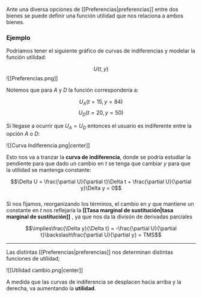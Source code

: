 
Ante una diversa opciones de [[Preferencias|preferencias]] entre dos bienes se puede definir una función utilidad que nos relaciona a ambos bienes. 

### Ejemplo 

Podríamos tener el siguiente gráfico de curvas de indiferencias y modelar la función utilidad: 

$$U(t,y)$$ ![[Preferencias.png]]

Notemos que para *A* y *D* la función correspondería a: 

$$U_A(t=15, y=84)$$$$U_D(t=20, y=50)$$

Si llegase a ocurrir que $U_A=U_D$ entonces el usuario es indiferente entre la opción *A* o *D*:

![[Curva Indiferencia.png|center]]

Esto nos va a tranzar la **curva de indiferencia**, donde se podría estudiar la pendiente para que dado un cambio en *t* se tenga que cambiar *y* para que la utilidad se mantenga constante: 

$$\Delta U = \frac{\partial U}{\partial t}\Delta t + \frac{\partial U}{\partial y}\Delta y = 0$$  
Si nos fijamos, reorganizando los términos, el cambio en *y* que mantiene un constante en *t* nos reflejaría la **[[Tasa marginal de sustitución|tasa marginal de sustitución]]** , ya que nos da la divisón de derivadas parciales

$$\implies\frac{\Delta y}{\Delta t} = -\frac{\partial U}{\partial t}\backslash\frac{\partial U}{\partial y} = TMS$$ 
- - - 

Las distintas [[Preferencias|preferencias]] nos determinan distintas funciones de utilidad; 

![[Utilidad cambio.png|center]]


A medida que las curvas de indiferencia se desplacen hacia arriba y la derecha, va aumentando la **utilidad**.  